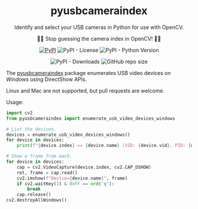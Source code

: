<div align="center">

# pyusbcameraindex

Identify and select your USB cameras in Python for use with OpenCV.

 🚀🤯 Stop guessing the camera index in OpenCV! 🤯🚀

[![PyPI](https://img.shields.io/pypi/v/pyusbcameraindex?logo=python&logoColor=%23cccccc)](https://pypi.org/project/pyusbcameraindex)
![PyPI - License](https://img.shields.io/pypi/l/pyusbcameraindex)
![PyPI - Python Version](https://img.shields.io/pypi/pyversions/pyusbcameraindex)

![PyPI - Downloads](https://img.shields.io/pypi/dm/pyusbcameraindex)
![GitHub repo size](https://img.shields.io/github/repo-size/JohnHardy/pyusbcameraindex)

</div>

The [pyusbcameraindex](https://github.com/JohnHardy/pyusbcameraindex) package enumerates USB video devices on *Windows* using DirectShow APIs.

Linux and Mac are not supported, but pull requests are welcome.

Usage:
```python
import cv2
from pyusbcameraindex import enumerate_usb_video_devices_windows

# List the devices.
devices = enumerate_usb_video_devices_windows()
for device in devices:
    print(f"{device.index} == {device.name} (VID: {device.vid}, PID: {device.pid}, Path: {device.path}")

# Show a frame from each.
for device in devices:
    cap = cv2.VideoCapture(device.index, cv2.CAP_DSHOW)
    ret, frame = cap.read()
    cv2.imshow(f"Device={device.name}", frame)
    if cv2.waitKey(1) & 0xFF == ord('q'):
        break
    cap.release()
cv2.destroyAllWindows()
```
